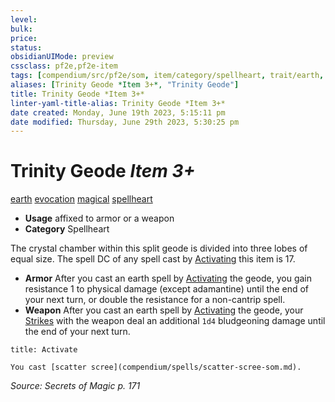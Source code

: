 ```yaml
---
level:
bulk:
price:
status:
obsidianUIMode: preview
cssclass: pf2e,pf2e-item
tags: [compendium/src/pf2e/som, item/category/spellheart, trait/earth, trait/evocation, trait/magical, trait/spellheart]
aliases: [Trinity Geode *Item 3+*, "Trinity Geode"]
title: Trinity Geode *Item 3+*
linter-yaml-title-alias: Trinity Geode *Item 3+*
date created: Monday, June 19th 2023, 5:15:11 pm
date modified: Thursday, June 29th 2023, 5:30:25 pm
---
```


# Trinity Geode *Item 3+*

[earth](rules/traits/earth.md) [evocation](rules/traits/evocation.md) [magical](rules/traits/magical.md) [spellheart](rules/traits/spellheart-som.md)  

- **Usage** affixed to armor or a weapon
- **Category** Spellheart

The crystal chamber within this split geode is divided into three lobes of equal size. The spell DC of any spell cast by [Activating](rules/actions/activate-an-item.md) this item is 17.

- **Armor** After you cast an earth spell by [Activating](rules/actions/activate-an-item.md) the geode, you gain resistance 1 to physical damage (except adamantine) until the end of your next turn, or double the resistance for a non-cantrip spell.
- **Weapon** After you cast an earth spell by [Activating](rules/actions/activate-an-item.md) the geode, your [Strikes](rules/actions/strike.md) with the weapon deal an additional `1d4` bludgeoning damage until the end of your next turn.

```ad-embed-ability
title: Activate

You cast [scatter scree](compendium/spells/scatter-scree-som.md).
```

*Source: Secrets of Magic p. 171*
